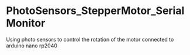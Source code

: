 # PhotoSensors_StepperMotor_SerialMonitor
Using photo sensors to control the rotation of the motor connected to arduino nano rp2040
